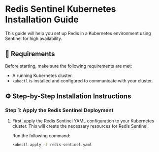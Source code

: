 # Redis Sentinel Kubernetes Installation Guide

This guide will help you set up Redis in a Kubernetes environment using Sentinel for high availability.

## 🧱 Requirements

Before starting, make sure the following requirements are met:

- A running Kubernetes cluster.
- `kubectl` is installed and configured to communicate with your cluster.

## ⚙️ Step-by-Step Installation Instructions

### Step 1: Apply the Redis Sentinel Deployment

1. First, apply the Redis Sentinel YAML configuration to your Kubernetes cluster. This will create the necessary resources for Redis Sentinel.

   Run the following command:

   ```bash
   kubectl apply -f redis-sentinel.yaml
